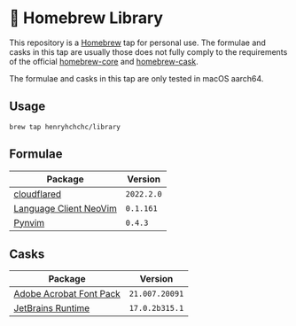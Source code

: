 # 🍺 Homebrew Library

This repository is a [Homebrew](https://brew.sh) tap for personal use.
The formulae and casks in this tap are usually those does not fully comply to the requirements of the official [homebrew-core](https://github.com/Homebrew/homebrew-core) and [homebrew-cask](https://github.com/Homebrew/homebrew-cask).


The formulae and casks in this tap are only tested in macOS aarch64.
## Usage
```shell
brew tap henryhchchc/library
```

## Formulae

| Package                                                                     | Version    |
| --------------------------------------------------------------------------- | ---------- |
| [cloudflared](https://github.com/cloudflare/cloudflared)                    | `2022.2.0` |
| [Language Client NeoVim](https://github.com/autozimu/LanguageClient-neovim) | `0.1.161`  |
| [Pynvim](https://github.com/neovim/pynvim)                                  | `0.4.3`    |

## Casks
| Package                                                                                                    | Version        |
| ---------------------------------------------------------------------------------------------------------- | -------------- |
| [Adobe Acrobat Font Pack](https://helpx.adobe.com/acrobat/kb/macintosh-font-packs--acrobat---reader-.html) | `21.007.20091` |
| [JetBrains Runtime](https://github.com/JetBrains/JetBrainsRuntime)                                         | `17.0.2b315.1` |
